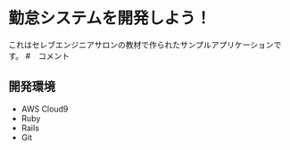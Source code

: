 # 勤怠システムを開発しよう！

これはセレブエンジニアサロンの教材で作られたサンプルアプリケーションです。
#　コメント
## 開発環境

* AWS Cloud9
* Ruby
* Rails
* Git